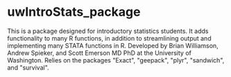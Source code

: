 # uwIntroStats_package
This is a package designed for introductory statistics students. It adds functionality to many R functions, in addition to streamlining output and implementing many STATA functions in R. Developed by Brian Williamson, Andrew Spieker, and Scott Emerson MD PhD at the University of Washington. Relies on the packages "Exact", "geepack", "plyr", "sandwich", and "survival". 
